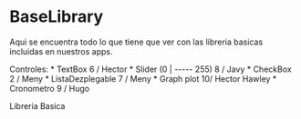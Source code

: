 BaseLibrary
===========

Aqui se encuentra todo lo que tiene que ver con las libreria basicas incluidas en nuestros apps.

Controles:
             * TextBox                  6 / Hector
             * Slider (0 | ----- 255)   8 / Javy
             * CheckBox                 2 / Meny
             * ListaDezplegable         7 / Meny
             * Graph plot               10/ Hector Hawley
             * Cronometro               9 / Hugo
             

Libreria Basica
